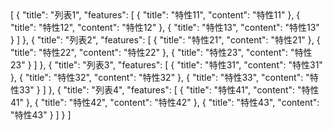 <univ-feature-page title="特性" start="#">
[
    {
        "title": "列表1",
        "features": [
            {
                "title": "特性11",
                "content": "特性11"
            },
            {
                "title": "特性12",
                "content": "特性12"
            },
            {
                "title": "特性13",
                "content": "特性13"
            }
        ]
    },
    {
        "title": "列表2",
        "features": [
            {
                "title": "特性21",
                "content": "特性21"
            },
            {
                "title": "特性22",
                "content": "特性22"
            },
            {
                "title": "特性23",
                "content": "特性23"
            }
        ]
    },
    {
        "title": "列表3",
        "features": [
            {
                "title": "特性31",
                "content": "特性31"
            },
            {
                "title": "特性32",
                "content": "特性32"
            },
            {
                "title": "特性33",
                "content": "特性33"
            }
        ]
    },
    {
        "title": "列表4",
        "features": [
            {
                "title": "特性41",
                "content": "特性41"
            },
            {
                "title": "特性42",
                "content": "特性42"
            },
            {
                "title": "特性43",
                "content": "特性43"
            }
        ]
    }
]
</univ-feature-page>
